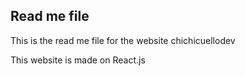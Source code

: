 ## Read me file
This is the read me file for the website chichicuellodev

This website is made on React.js